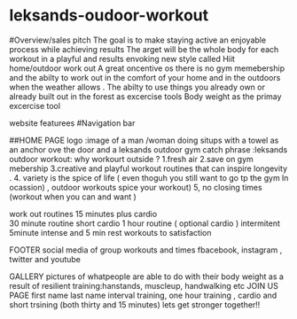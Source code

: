 # leksands-oudoor-workout
#Overview/sales pitch
The goal is to make staying active an enjoyable process while achieving results
The arget will be the whole body for each workout in a playful and results envoking new style called Hiit home/outdoor work out 
A great oncentive os there is no gym memebership and the abilty to work out in the comfort of your home  and in the outdoors when the weather allows .
The abilty to use things you already own or already built out in the forest as excercise tools
Body weight as the primay excercise tool 

website featurees
#Navigation bar

##HOME PAGE
logo :image of a man /woman doing situps with a towel as an anchor ove the door and a leksands outdoor gym
catch phrase :leksands outdoor workout:
why workourt outside ?
1.fresh air 
2.save on gym mebership
3.creative and  playful workout routines that can inspire  longevity .
4. variety is the spice of life ( even thoguh you still want to go tp the gym ln ocassion) , outdoor workouts spice your workout)
5, no closing times (workout when you can and want )

work out routines
 15 minutes plus cardio  
 30 minute  routine short cardio 
 1 hour routine ( optional cardio )
 intermitent 5minute intense and 5 min rest workouts to satisfaction
 
 FOOTER 
 social media of  group workouts and times 
 fbacebook, instagram , twitter  and youtube
 
  GALLERY 
   pictures of whatpeople are able to do with their body weight as a result of resilient training:hanstands, muscleup, handwalking etc
   JOIN US PAGE
   first name 
   last name 
    interval training, one hour training , cardio and short trsining (both thirty and 15 minutes)
    lets get stronger together!!

 
